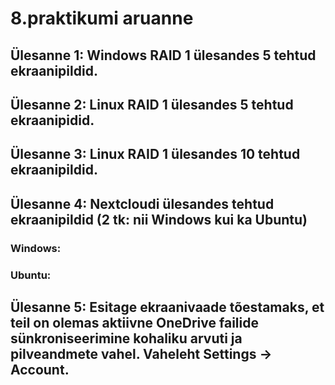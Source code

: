 # 8.praktikumi aruanne

## Ülesanne 1: Windows RAID 1 ülesandes 5 tehtud ekraanipildid. 

## Ülesanne 2: Linux RAID 1 ülesandes 5 tehtud ekraanipidid.

## Ülesanne 3: Linux RAID 1 ülesandes 10 tehtud ekraanipildid.

## Ülesanne 4: Nextcloudi ülesandes tehtud ekraanipildid (2 tk: nii Windows kui ka Ubuntu)
### Windows:

### Ubuntu:

## Ülesanne 5: Esitage ekraanivaade tõestamaks, et teil on olemas aktiivne OneDrive failide sünkroniseerimine kohaliku arvuti ja pilveandmete vahel. Vaheleht Settings -> Account. 

